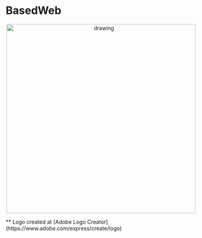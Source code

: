 # BasedWeb
<p align="center">
<img src="https://user-images.githubusercontent.com/69458980/156879756-73df5ecf-dcfb-4652-9574-b73c033c7770.png" alt="drawing" width="500" height="500" align="center"/>
</p>
** Logo created at [Adobe Logo Creator](https://www.adobe.com/express/create/logo)
